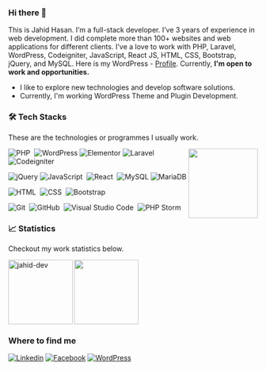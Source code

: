 ### Hi there 👋

This is Jahid Hasan. I’m a full-stack developer. I’ve 3 years of experience in web development. I did complete more than 100+ websites and web applications for different clients. I've a love to work with PHP, Laravel, WordPress, Codeigniter, JavaScript, React JS, HTML, CSS, Bootstrap, jQuery, and MySQL. Here is my WordPress - [Profile](https://profiles.wordpress.org/jahidcse/). Currently, **I'm open to work and opportunities.**

- I like to explore new technologies and develop software solutions.
- Currently, I'm working WordPress Theme and Plugin Development.


### 🛠 Tech Stacks
These are the technologies or programmes I usually work.

 <img align="right" height="140" src="https://github-readme-stats.vercel.app/api/top-langs/?username=jahid-dev&theme=react&layout=compact" />
 
![PHP](https://img.shields.io/badge/-PHP-05122A?style=flat&logo=php)&nbsp;
![WordPress](https://img.shields.io/badge/Wordpress-21759B?style=flat-square&logo=wordpress&logoColor=white)
![Elementor](https://img.shields.io/badge/Elementor-9146FF?style=flat-square&logo=elementor&logoColor=white)
![Laravel](https://img.shields.io/badge/-Larvel-05122A?style=flat&logo=laravel)&nbsp;
![Codeigniter](https://img.shields.io/badge/-Codeigniter-05122A?style=flat&logo=codeigniter)&nbsp;

![jQuery](https://img.shields.io/badge/jQuery-0769AD?style=flat-square&logo=jquery&logoColor=white)
![JavaScript](https://img.shields.io/badge/-JavaScript-05122A?style=flat&logo=javascript)&nbsp;
![React](https://img.shields.io/badge/-React-05122A?style=flat&logo=react)&nbsp;
![MySQL](https://img.shields.io/badge/MySQL-005C84?style=flat-square&logo=mysql&logoColor=white)
![MariaDB](https://img.shields.io/badge/MariaDB-003545?style=flat-square&logo=mariadb&logoColor=white)

![HTML](https://img.shields.io/badge/-HTML-05122A?style=flat&logo=HTML5)&nbsp;
![CSS](https://img.shields.io/badge/-CSS-05122A?style=flat&logo=CSS3&logoColor=1572B6)&nbsp;
![Bootstrap](https://img.shields.io/badge/-Bootstrap-05122A?style=flat&logo=bootstrap&logoColor=563D7C)

![Git](https://img.shields.io/badge/-Git-05122A?style=flat&logo=git)&nbsp;
![GitHub](https://img.shields.io/badge/-GitHub-05122A?style=flat&logo=github)&nbsp;
![Visual Studio Code](https://img.shields.io/badge/-Visual%20Studio%20Code-05122A?style=flat&logo=visual-studio-code&logoColor=007ACC)&nbsp;
![PHP Storm](https://img.shields.io/badge/-PHP%20Storm-05122A?style=flat&logo=phpstorm)&nbsp;

### 📈 Statistics
Checkout my work statistics below.

 <img  height= "130" align="left" alt="jahid-dev" src="https://github-readme-streak-stats.herokuapp.com/?user=jahid-dev&theme=dark&hide_border=true" />
 <img height= "130" src="https://github-readme-stats.vercel.app/api?username=jahid-dev&theme=dark&hide_border=true&show_icons=true&include_all_commits=true" />
 
 ### Where to find me

[![Linkedin](https://img.shields.io/badge/LinkedIn-0077B5?style=flat-square&logo=linkedin&logoColor=white)](https://www.linkedin.com/in/jahidhasanpsd/) 
[![Facebook](https://img.shields.io/badge/Facebook-1877F2?style=flat-square&logo=facebook&logoColor=white)](https://facebook.com/web.developer.jahid)
[![WordPress](https://img.shields.io/badge/Wordpress-21759B?style=flat-square&logo=wordpress&logoColor=white)](https://profiles.wordpress.org/jahidcse/)

